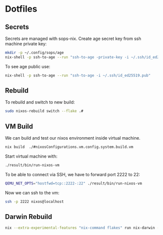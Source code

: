 # Dotfiles

## Secrets

Secrets are managed with sops-nix.
Create age secret key from ssh machine private key:

```bash
mkdir -p ~/.config/sops/age
nix-shell -p ssh-to-age --run "ssh-to-age -private-key -i ~/.ssh/id_ed25519 > ~/.config/sops/age/keys.txt"
```

To see age public use:

```bash
nix-shell -p ssh-to-age --run "ssh-to-age -i ~/.ssh/id_ed25519.pub"
```

## Rebuild

To rebuild and switch to new build:

```bash
sudo nixos-rebuild switch --flake .#
```

## VM Build

We can build and test our nixos environment inside virtual machine.

```bash
nix build  ./#nixosConfigurations.vm.config.system.build.vm
```

Start virtual machine with:

```bash
./result/bin/run-nixos-vm
```

To be able to connect via SSH, we have to forward port 2222 to 22:

```bash
QEMU_NET_OPTS="hostfwd=tcp::2222-:22" ./result/bin/run-nixos-vm
```

Now we can ssh to the vm:

```bash
ssh -p 2222 nixos@localhost
```

## Darwin Rebuild

```bash
nix --extra-experimental-features "nix-command flakes" run nix-darwin -- switch --flake .#
```
